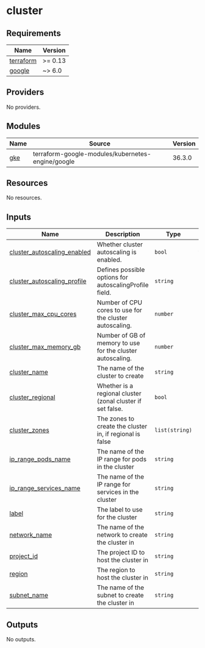 # cluster

<!-- BEGIN_TF_DOCS -->
## Requirements

| Name | Version |
|------|---------|
| <a name="requirement_terraform"></a> [terraform](#requirement\_terraform) | >= 0.13 |
| <a name="requirement_google"></a> [google](#requirement\_google) | ~> 6.0 |

## Providers

No providers.

## Modules

| Name | Source | Version |
|------|--------|---------|
| <a name="module_gke"></a> [gke](#module\_gke) | terraform-google-modules/kubernetes-engine/google | 36.3.0 |

## Resources

No resources.

## Inputs

| Name | Description | Type | Default | Required |
|------|-------------|------|---------|:--------:|
| <a name="input_cluster_autoscaling_enabled"></a> [cluster\_autoscaling\_enabled](#input\_cluster\_autoscaling\_enabled) | Whether cluster autoscaling is enabled. | `bool` | `true` | no |
| <a name="input_cluster_autoscaling_profile"></a> [cluster\_autoscaling\_profile](#input\_cluster\_autoscaling\_profile) | Defines possible options for autoscalingProfile field. | `string` | n/a | yes |
| <a name="input_cluster_max_cpu_cores"></a> [cluster\_max\_cpu\_cores](#input\_cluster\_max\_cpu\_cores) | Number of CPU cores to use for the cluster autoscaling. | `number` | n/a | yes |
| <a name="input_cluster_max_memory_gb"></a> [cluster\_max\_memory\_gb](#input\_cluster\_max\_memory\_gb) | Number of GB of memory to use for the cluster autoscaling. | `number` | n/a | yes |
| <a name="input_cluster_name"></a> [cluster\_name](#input\_cluster\_name) | The name of the cluster to create | `string` | n/a | yes |
| <a name="input_cluster_regional"></a> [cluster\_regional](#input\_cluster\_regional) | Whether is a regional cluster (zonal cluster if set false. | `bool` | n/a | yes |
| <a name="input_cluster_zones"></a> [cluster\_zones](#input\_cluster\_zones) | The zones to create the cluster in, if regional is false | `list(string)` | n/a | yes |
| <a name="input_ip_range_pods_name"></a> [ip\_range\_pods\_name](#input\_ip\_range\_pods\_name) | The name of the IP range for pods in the cluster | `string` | n/a | yes |
| <a name="input_ip_range_services_name"></a> [ip\_range\_services\_name](#input\_ip\_range\_services\_name) | The name of the IP range for services in the cluster | `string` | n/a | yes |
| <a name="input_label"></a> [label](#input\_label) | The label to use for the cluster | `string` | n/a | yes |
| <a name="input_network_name"></a> [network\_name](#input\_network\_name) | The name of the network to create the cluster in | `string` | n/a | yes |
| <a name="input_project_id"></a> [project\_id](#input\_project\_id) | The project ID to host the cluster in | `string` | n/a | yes |
| <a name="input_region"></a> [region](#input\_region) | The region to host the cluster in | `string` | n/a | yes |
| <a name="input_subnet_name"></a> [subnet\_name](#input\_subnet\_name) | The name of the subnet to create the cluster in | `string` | n/a | yes |

## Outputs

No outputs.
<!-- END_TF_DOCS -->
